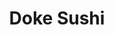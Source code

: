 ---
layout: place
title: "Doke Sushi"
permalink: /california/murphys/doke-sushi.html
stateAbbr: CA
stateName: California
cityName: Murphys
place_id: ChIJVQXJsD68kIARU61bYFucxoA
photos:
  - name: >-
      places/ChIJVQXJsD68kIARU61bYFucxoA/photos/AeeoHcI2Pui7cZgXM96A0mOJydFAhMwrvqyOMcuuIpiBCOTnFITJ9_6Y2wtVGwtXeUnBuJIeoqIqAvs9FAYyq8Lti2Gxr8WDMext4-O0AMbfuMp13ItuXCxffYWXdeetZlfDE_Tl_qwAVy_LP7Exaie2NiOGvrJvejzdJSEhPRxdO6HFh_0zo7mdRz9o09W24RhpsC2WHRFJQ8UnBSAkM40hoQ2y2_Gq5vt2enevG5iSyqjMhhdPQwbiFvoktjRjG_FGKYvhwpjoWXXV8-jJNVYIbyidUNdKQ2-EujdaEmRcQhHEqStc-MjlNhoQnr1kF6QzYJlGRA-hfaiWrxVEILcYTAgdyNuw-EUn8fpL9VuqsynKSMWijFiUVcLW70V2w9TSngMz2edrpxORLfqw54ZH4XqO1ydp4aq-CdN83_oHh5rokg
    widthPx: 1620
    heightPx: 1080
    authorAttributions:
      - displayName: Joseph Nguyen, G Tour Photos
        uri: https://maps.google.com/maps/contrib/116628017237318634822
        photoUri: >-
          https://lh3.googleusercontent.com/a-/ALV-UjU-eupKY95FqK2jjhCT89u_lVTrXiw8GyFsMMk1LuitLNO32ts=s100-p-k-no-mo
    flagContentUri: >-
      https://www.google.com/local/imagery/report/?cb_client=maps_api_places.places_api&image_key=!1e10!2sCIHM0ogKEICAgIC437S3Ng&hl=en-US
    googleMapsUri: >-
      https://www.google.com/maps/place//data=!3m4!1e2!3m2!1sCIHM0ogKEICAgIC437S3Ng!2e10!4m2!3m1!1s0x8090bc3eb0c90555:0x80c69c5b605bad53
  - name: >-
      places/ChIJVQXJsD68kIARU61bYFucxoA/photos/AeeoHcLU2pW1oJdTb4y-LBjDBxZx9GFq-NxhH-ZtCc4K_-z1gjCvu_8UIOGsViES_DkWCMtkB3fNl5800nsgc-PXEeZGZOYkzHCHJKJuzScNuhV1wJ14JfwZKxUVU-h68q3Vr7hvWijs0jDT9RHOZg4JpyC4onHDYUPZ8sHZ-oyp6WzjtaK9P_Z2blDUKHt418UER_EttEhdeDiyru2Un_NFWIZbWfTVFZvhEriQV7rULw0Oytt5bWNGuVItKG1F9XYrI_2c7HQ8bzXEeqm9xbUlG2CrUhlr8DuWwp7WLPxLQgqED9bvrgVQtDR4i34Seh6b47uKumprKNwlVx7U8-m-ke28zN0kHuXn6B18EUs--_Q6E5yoM9fmdswn-MbF-TGMq5auT67hgMJ646HCv3a7kGXkI4_YKDlvf8HPPpZQf7qLJPYu
    widthPx: 3264
    heightPx: 1836
    authorAttributions:
      - displayName: Shannon Prindiville
        uri: https://maps.google.com/maps/contrib/105728180427946588552
        photoUri: >-
          https://lh3.googleusercontent.com/a-/ALV-UjW2gR8SfVn6YCuqzwdMa5d-SkfmULncjIFwrTGj5DPZeC7PoI1_=s100-p-k-no-mo
    flagContentUri: >-
      https://www.google.com/local/imagery/report/?cb_client=maps_api_places.places_api&image_key=!1e10!2sCIHM0ogKEICAgID44L3TrgE&hl=en-US
    googleMapsUri: >-
      https://www.google.com/maps/place//data=!3m4!1e2!3m2!1sCIHM0ogKEICAgID44L3TrgE!2e10!4m2!3m1!1s0x8090bc3eb0c90555:0x80c69c5b605bad53
  - name: >-
      places/ChIJVQXJsD68kIARU61bYFucxoA/photos/AeeoHcJIK5g1Nt9m1bKfrIYCYWcBLtPX_y0vbskztm1Ja2tAQDR_GbqfbMPFj-LDHS_hsNhVJVkKByDad0zXF61EafexAsBCdSfUBZf_K15703P7yihZGC-2ihoxE45-dn9FbT0d_8qV79XV65dn-u9mRxO-iG-l8NW-8Sq-JfT0CWKMBDsOw0SQkFbjk89zsIflzgdE_hc1VVtZDlechvvA-TeTSUs8JoALAzMFiWja7SH6UUdqSiPO5Adoa7_sBUA44OgeXCCu4D1oneWYZoTTJ85VQOttEgo--2KoxlDpeYUDi_oDI45LR2SmE2X0lWK18Dq5HB2TT1ObYpgOEoaKWrP7QF7b1h5KITE8ffcj_fDNUUsScCtyv8SaqAnbwE9WIsbuVX2D1xs6izvATLg7OmvCwRJGLT0w-Jc61oEgyosubufS
    widthPx: 4032
    heightPx: 3024
    authorAttributions:
      - displayName: Jamie Mayne
        uri: https://maps.google.com/maps/contrib/116559420492766883714
        photoUri: >-
          https://lh3.googleusercontent.com/a-/ALV-UjUXUO0g_FA5qXwkUjhiCtlYRdaFYW7dbIUPGO1RTwaDq85UhGCjXg=s100-p-k-no-mo
    flagContentUri: >-
      https://www.google.com/local/imagery/report/?cb_client=maps_api_places.places_api&image_key=!1e10!2sCIHM0ogKEICAgIDX2I-1-AE&hl=en-US
    googleMapsUri: >-
      https://www.google.com/maps/place//data=!3m4!1e2!3m2!1sCIHM0ogKEICAgIDX2I-1-AE!2e10!4m2!3m1!1s0x8090bc3eb0c90555:0x80c69c5b605bad53
  - name: >-
      places/ChIJVQXJsD68kIARU61bYFucxoA/photos/AeeoHcKIYAF6RbO88H1lpVlkuuGcKjWV1fWjKErMJc7yTC-lmtfZDMXThF16sSeGp59p7HlvC0eadzcjUC24El-f3KJ2Xcuq2nvfkPNYGummUsyiib-6AudWtF5IPGEBdnn1484udECgJJREZQw0cBV_HUml8wlE3n_zREgF5sQmsLgjl9h8AIpLxrSXEyZ80_JP6ANeLhn2suQVw6b1BPFwH-DJiYpThxpq4EQK4gpZSFhrs008fqILN2ATA9PpQBqb0Es9F2shK6XZlqLURno5PiPTo-novfphh51f0GpGZTSWv9ys0qGe9zU7gC6cYGJSbj54x4dcB9UMpyneGjvtpBY-Fxnr-mdE41gS1PiDXVDT33DQzR88xDJ-JB63tFz2DUghIoGwFNtk0BCQvw633YXq-ZjOvx4Eu2fp1J2DIkLbal7m
    widthPx: 3023
    heightPx: 1816
    authorAttributions:
      - displayName: patty 007
        uri: https://maps.google.com/maps/contrib/104450951412412698599
        photoUri: >-
          https://lh3.googleusercontent.com/a-/ALV-UjWWjhlaDoNE86oJT7UeSAIbJeh1wj42DBZ4CtpY98iAKY1a-PdqkA=s100-p-k-no-mo
    flagContentUri: >-
      https://www.google.com/local/imagery/report/?cb_client=maps_api_places.places_api&image_key=!1e10!2sCIHM0ogKEICAgICu26nzsgE&hl=en-US
    googleMapsUri: >-
      https://www.google.com/maps/place//data=!3m4!1e2!3m2!1sCIHM0ogKEICAgICu26nzsgE!2e10!4m2!3m1!1s0x8090bc3eb0c90555:0x80c69c5b605bad53
  - name: >-
      places/ChIJVQXJsD68kIARU61bYFucxoA/photos/AeeoHcLQNATGCsktMNHvOeiGLNQZOBQIOBy4KiQF5uKvMxJov9onH9psZr7pH8ds_obQvH_2QvLyMkm-t8ar2XwGUcHaoxgaG1oFjQ4VRmYZVe7I6B8yFbyUHbObV2M6sR2PGb8tBWueCq6MHUAW7MMtLdEeFIEq4znjfkGQvwYC4GeejhJmnGFJ_TeP-mtN0fiyPcYSIsMZiRGeUhtBXxoOlJVgsQ_YJB62SFgNAW8t2PwaE-ouiozifz-ZEadY233VoQcIETm88RYge6W6T2poxDPeDq9QP397gYXHoT8y0XnXdH38vWeRV4Bzh3tyYoRb-2HNHTytNlpUkhzS-eMxXvRCdN4GVIpcU14jdZc9rb8bwnsJgGroy8EVS6oSoLXllLEMftAgeHsmkg5XQVyrvdPOVhUbyHV1ErcGPuOq5wjLgjY
    widthPx: 1620
    heightPx: 1080
    authorAttributions:
      - displayName: Joseph Nguyen, G Tour Photos
        uri: https://maps.google.com/maps/contrib/116628017237318634822
        photoUri: >-
          https://lh3.googleusercontent.com/a-/ALV-UjU-eupKY95FqK2jjhCT89u_lVTrXiw8GyFsMMk1LuitLNO32ts=s100-p-k-no-mo
    flagContentUri: >-
      https://www.google.com/local/imagery/report/?cb_client=maps_api_places.places_api&image_key=!1e10!2sCIHM0ogKEICAgIC438S1lAE&hl=en-US
    googleMapsUri: >-
      https://www.google.com/maps/place//data=!3m4!1e2!3m2!1sCIHM0ogKEICAgIC438S1lAE!2e10!4m2!3m1!1s0x8090bc3eb0c90555:0x80c69c5b605bad53
  - name: >-
      places/ChIJVQXJsD68kIARU61bYFucxoA/photos/AeeoHcJiNcguOTNkozjbcZKUV9CHpsJZGL84eJfWgKfijDPOSckWFzcGohjNHVw3bRaT2zm3Pe811iGfpQX7xxO5bY_BSBcbYl7TD3jpWS7BzV9hxZMr0LhnDR63_VGCM95sBQvXXQ6m8-uc64fes37UV1eKheHLhS81eJcJTLUzkwPGKFdrNVaDwQmoEV2ksbnZGrduu_iKGC8GCTg9jvLUdIEzlI7rvtS66XCE3nTaeQ8jlbdJbRpmpjKH8VI14lgal7S0W9cX6m_Zz2EiShOiozMYP7vyHKA4B3JwOx5Ok3H1-1SUiygfqiwNW81deKC7zsfQMTXOzy5FacJuablsyscCFx4WnoQ1yTA7-LhpasLqwjxdsW4ObdqJ-KfEYBiyDXx5koLmqKXBdE78RYDIuqQaIHCeVISJR1Ooh3Szxuk
    widthPx: 1836
    heightPx: 3264
    authorAttributions:
      - displayName: Michael Cross
        uri: https://maps.google.com/maps/contrib/111392064057607121862
        photoUri: >-
          https://lh3.googleusercontent.com/a-/ALV-UjVEK6H6UWJzoQVzs0axzyEh2ngD3OWC6wR2Hlik_n3Y7R13BPLibw=s100-p-k-no-mo
    flagContentUri: >-
      https://www.google.com/local/imagery/report/?cb_client=maps_api_places.places_api&image_key=!1e10!2sCIHM0ogKEICAgIC4prKaYg&hl=en-US
    googleMapsUri: >-
      https://www.google.com/maps/place//data=!3m4!1e2!3m2!1sCIHM0ogKEICAgIC4prKaYg!2e10!4m2!3m1!1s0x8090bc3eb0c90555:0x80c69c5b605bad53
  - name: >-
      places/ChIJVQXJsD68kIARU61bYFucxoA/photos/AeeoHcIatlRym-Vp0yEbIW3oTOTFqRroT-Ls5AmhbpvmIIfsjpgDeC3r-zwPTxYU0eBVkj8bVIr88I59Y5UQypuJFIhSdeFejzK5Noe7HRrFVOGvWcKWW5jUdQOT1YtjxCRquWGkrsaLIAhWITIFghpnjn01M0ldmWjaSsSPYnZtIVHKfGTX2aElw9KIQGkOE4KGMKdjnRg-ywEFL1jzvLvTNGq-nLdlb-iu0EQDRZ0INWXpib9z0KUn5y4YcyxocxCGPgilrfVosmlGe0Tv2VIbuGlf_vTNebM-VmyjMNLzxy9PDYZq8AdUgjb0vDaXQXMQXIKgwJMxeU-oaEDkFgJd9sWxRhXPCo7Mndel19RGPYm8iIg6kdZrA8AeM2pknpC8gVlesZE_urkEvnNSqprJoTjdgIxrTS7uLI1vfkZ_KAw
    widthPx: 3024
    heightPx: 4032
    authorAttributions:
      - displayName: Kayne Phillips
        uri: https://maps.google.com/maps/contrib/100855204555284229558
        photoUri: >-
          https://lh3.googleusercontent.com/a/ACg8ocJIcooQMt8Bn0A4pTAmBiRJPWNqdihNL_xc64_WV51S55j8UQ=s100-p-k-no-mo
    flagContentUri: >-
      https://www.google.com/local/imagery/report/?cb_client=maps_api_places.places_api&image_key=!1e10!2sCIHM0ogKEICAgIDxvMijMg&hl=en-US
    googleMapsUri: >-
      https://www.google.com/maps/place//data=!3m4!1e2!3m2!1sCIHM0ogKEICAgIDxvMijMg!2e10!4m2!3m1!1s0x8090bc3eb0c90555:0x80c69c5b605bad53
  - name: >-
      places/ChIJVQXJsD68kIARU61bYFucxoA/photos/AeeoHcLXywyJiSDGLn2bylXnJYtVDtHK4Tyq5HwrF2Fp91b4K4jUURM_B_ykHk_j9eENzYJig4xLlB9-g1EMRXNTpVj_XIvomlNN2iiD0NdPYwIIKVCPlmlWvyjQGjjIi038VgYGbRVluhtiloT9fwVLhNzebqfm2xKrA9_phKZVY8KahHNW7eLgpVcUtag0w432Slx0eR6lFfn-AgUo8mSdNkM0rrT0AnrjW_VDr43E3zX8zZBhEIkQYe4AS_sBlwX9_TJt22Fj5TRc_dcKr_rs5Jo_W40lQc-1Kd_Go-9aqfmGuOyEyJSfZcaud2bpREyLbqp2aBlt0oA1Y1OpT7wlbi3a5crn28BZe40sicK0JMDE2aELQ7luZmVFjGILFNlCTduMWgk5L4ptxGLLuOoPUQ0DfCDOOcdzGgMboZb2Af54cw
    widthPx: 3036
    heightPx: 4048
    authorAttributions:
      - displayName: Kip Machado
        uri: https://maps.google.com/maps/contrib/103406031091814062440
        photoUri: >-
          https://lh3.googleusercontent.com/a-/ALV-UjUiz1DpN4WiBlo7jidWE1yweifkA7wKBcskw-rM3ibpbzXmqNGYQQ=s100-p-k-no-mo
    flagContentUri: >-
      https://www.google.com/local/imagery/report/?cb_client=maps_api_places.places_api&image_key=!1e10!2sCIHM0ogKEICAgID4meXOXw&hl=en-US
    googleMapsUri: >-
      https://www.google.com/maps/place//data=!3m4!1e2!3m2!1sCIHM0ogKEICAgID4meXOXw!2e10!4m2!3m1!1s0x8090bc3eb0c90555:0x80c69c5b605bad53
  - name: >-
      places/ChIJVQXJsD68kIARU61bYFucxoA/photos/AeeoHcJ2fSgfyKaNqK6kJL9ZaHhn4hFg9pYJuEdAZzhUSwMxdUYAXD64CJBUuxhjGC6a3Wiy0CTImACwwyPtmBHkQKiH91kE1jhflSZwUHRXuZbPipwoz4_e42cfrGgz6MmdBrZqEulu8Tf2OTYmDuQxuMV4knOrLuKPgvI2JObJF-cWSgp0Phf3uG0iXwkii3XlcMwDLYAGfavDCGxLEOyr6IGjVHWXymYpJPretMrOBH22go_taAA4CNxRCX000VclRCMG-rPdfM7PbGaCc1vhDe8Y3iOede-6LZ6fDBkZpd8glb9D7oEt4lRnTv6lLDR-JdLD3lXfF5x7-NbJca2ToqlZHP11UmyLF1XwplupC79qcEN36qr7eBmEFM8FcbH8fwwCzFcdyUGvz7QGzu9jcK4ZvH9xdCvEVHt-AwSPMOyd9w
    widthPx: 4160
    heightPx: 3120
    authorAttributions:
      - displayName: Zach Isnec
        uri: https://maps.google.com/maps/contrib/114798471821285887995
        photoUri: >-
          https://lh3.googleusercontent.com/a/ACg8ocIdWWEZfDmUdxi-SgSBQzwpJbY3-w1kjMcp3QagJQIr5dzSh5XJ=s100-p-k-no-mo
    flagContentUri: >-
      https://www.google.com/local/imagery/report/?cb_client=maps_api_places.places_api&image_key=!1e10!2sCIHM0ogKEICAgID4hKi_DA&hl=en-US
    googleMapsUri: >-
      https://www.google.com/maps/place//data=!3m4!1e2!3m2!1sCIHM0ogKEICAgID4hKi_DA!2e10!4m2!3m1!1s0x8090bc3eb0c90555:0x80c69c5b605bad53
  - name: >-
      places/ChIJVQXJsD68kIARU61bYFucxoA/photos/AeeoHcJ0lfJ5zbCYZE9Z2fm41x9bAZ1Iyi9JKARoEJm7X8mL78OCHKntFv6YB9OKYmpCt4ucNonTgBNucJsdeYsgYFLmWjGtwVp6oiVvLmH62PZlsei_gPURi0Z-XUONOnLZh9n0GUESwsRWxf3haDmAEG5sYjsI_4utWjBn_Ih3DK4SD7nPpOYS3IlG5t3CJEARcEKAGgYD-f9KCwlRht33dchlcKVRchL64rMaHZ8mUusixyrnJPse8yFo8XfWOxhDs49yTSs3tynim2dN1uo3gYAdJufrZPBHn3JY83zIErl_cuZTIH55-ycRA0QleZfaoFdVghoU_JNpyRyMxjnAtkX0bqZu4RtoYbSAblJyzmMaF2RQBQJr0PLCfzgqJCJHzIlJn5kOHhirFeE_EIHyvrrTZfY-F5PPDhJnN1gWWmHgNQ
    widthPx: 4160
    heightPx: 3120
    authorAttributions:
      - displayName: Stephen Harris (TrackMasterSteve)
        uri: https://maps.google.com/maps/contrib/100230857891310122626
        photoUri: >-
          https://lh3.googleusercontent.com/a-/ALV-UjWkPbBXKAtbPheH-YZ-ohaxCG7sUMKvo8k2HRGAFgoYnilMAIK31g=s100-p-k-no-mo
    flagContentUri: >-
      https://www.google.com/local/imagery/report/?cb_client=maps_api_places.places_api&image_key=!1e10!2sCIHM0ogKEICAgIC4pZ_CCw&hl=en-US
    googleMapsUri: >-
      https://www.google.com/maps/place//data=!3m4!1e2!3m2!1sCIHM0ogKEICAgIC4pZ_CCw!2e10!4m2!3m1!1s0x8090bc3eb0c90555:0x80c69c5b605bad53
address: '403 Main St #9628, Murphys, CA 95247, USA'
street: '403 Main St #9628'
city: Murphys
state: CA
zip: '95247'
country: USA
neighborhood: null
latitude: '38.137405'
longitude: '-120.463947'
accessibility_options:
  wheelchairAccessibleParking: true
  wheelchairAccessibleEntrance: true
  wheelchairAccessibleRestroom: true
  wheelchairAccessibleSeating: true
business_status: OPERATIONAL
name: Doke Sushi
google_maps_links:
  directionsUri: >-
    https://www.google.com/maps/dir//''/data=!4m7!4m6!1m1!4e2!1m2!1m1!1s0x8090bc3eb0c90555:0x80c69c5b605bad53!3e0
  placeUri: https://maps.google.com/?cid=9279275998516063571
  writeAReviewUri: >-
    https://www.google.com/maps/place//data=!4m3!3m2!1s0x8090bc3eb0c90555:0x80c69c5b605bad53!12e1
  reviewsUri: >-
    https://www.google.com/maps/place//data=!4m4!3m3!1s0x8090bc3eb0c90555:0x80c69c5b605bad53!9m1!1b1
  photosUri: >-
    https://www.google.com/maps/place//data=!4m3!3m2!1s0x8090bc3eb0c90555:0x80c69c5b605bad53!10e5
primary_type: Restaurant
opening_hours:
  regular: null
  current: null
secondary_opening_hours:
  regular:
    weekdayDescriptions: null
    type: null
  current:
    weekdayDescriptions: null
    type: null
phone: null
price_level: null
price_range: null
rating: null
rating_count: 0
website: null
description: null
reviews: null
parking_options: null
payment_options: null
allow_dogs: null
curbside_pickup: null
delivery: null
dine_in: null
good_for_children: null
good_for_groups: null
good_for_sports: null
live_music: null
menu_for_children: null
outdoor_seating: null
reservable: null
restroom: null
serves_beer: null
serves_breakfast: null
serves_brunch: null
serves_cocktails: null
serves_coffee: null
serves_dinner: null
serves_dessert: null
serves_lunch: null
serves_vegetarian_food: null
serves_wine: null
takeout: null
slug: Doke-Sushi

---